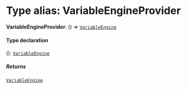 # Type alias: VariableEngineProvider

**VariableEngineProvider**: () => [`VariableEngine`](/auto-docs/variable-core/classes/VariableEngine.md)

#### Type declaration

(): [`VariableEngine`](/auto-docs/variable-core/classes/VariableEngine.md)

##### Returns

[`VariableEngine`](/auto-docs/variable-core/classes/VariableEngine.md)
